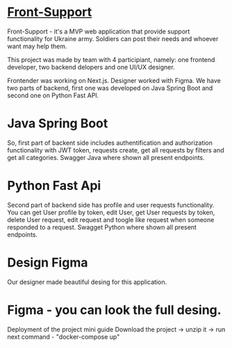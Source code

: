 # [Front-Support](https://frontsupport.pp.ua/)
Front-Support - it's a MVP web application that provide support functionality for Ukraine army. Soldiers can post their needs and whoever want may help them.

This project was made by team with 4 participiant, namely: one frontend developer, two backend delopers and one UI/UX designer.

Frontender was working on Next.js. Designer worked with Figma. We have two parts of backend, first one was developed on Java Spring Boot and second one on Python Fast API.

# Java Spring Boot
So, first part of backent side includes authentification and authorization functionality with JWT token, requests create, get all requests by filters and get all categories. Swagger Java where shown all present endpoints.

# Python Fast Api
Second part of backend side has profile and user requests functionality. You can get User profile by token, edit User, get User requests by token, delete User request, edit request and toogle like request when someone responded to a request. Swagget Python where shown all present endpoints.

# Design Figma
Our designer made beautiful desing for this application.

# Figma - you can look the full desing.

Deployment of the project mini guide
Download the project -> unzip it -> run next command - "docker-compose up"
